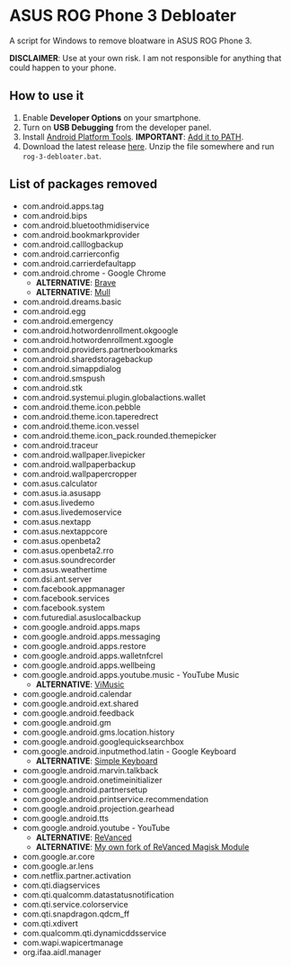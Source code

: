 # ASUS ROG Phone 3 Debloater

A script for Windows to remove bloatware in ASUS ROG Phone 3.

**DISCLAIMER**: Use at your own risk. I am not responsible for anything that could happen to your phone.

## How to use it

1. Enable **Developer Options** on your smartphone.
2. Turn on **USB Debugging** from the developer panel.
3. Install [Android Platform Tools](https://dl.google.com/android/repository/platform-tools-latest-windows.zip). **IMPORTANT**: [Add it to PATH](https://github.com/alexal1/Insomniac/wiki/Adding-platform-tools-to-the-PATH-environment-variable).
5. Download the latest release [here](https://github.com/Houdeeny/rog-3-debloater/archive/refs/heads/main.zip). Unzip the file somewhere and run `rog-3-debloater.bat`.

## List of packages removed

* com.android.apps.tag
* com.android.bips
* com.android.bluetoothmidiservice
* com.android.bookmarkprovider
* com.android.calllogbackup
* com.android.carrierconfig
* com.android.carrierdefaultapp
* com.android.chrome - Google Chrome
  * **ALTERNATIVE**: [Brave](https://brave.com/)
  * **ALTERNATIVE**: [Mull](https://f-droid.org/en/packages/us.spotco.fennec_dos/)
* com.android.dreams.basic
* com.android.egg
* com.android.emergency
* com.android.hotwordenrollment.okgoogle
* com.android.hotwordenrollment.xgoogle
* com.android.providers.partnerbookmarks
* com.android.sharedstoragebackup
* com.android.simappdialog
* com.android.smspush
* com.android.stk
* com.android.systemui.plugin.globalactions.wallet
* com.android.theme.icon.pebble
* com.android.theme.icon.taperedrect
* com.android.theme.icon.vessel
* com.android.theme.icon_pack.rounded.themepicker
* com.android.traceur
* com.android.wallpaper.livepicker
* com.android.wallpaperbackup
* com.android.wallpapercropper
* com.asus.calculator
* com.asus.ia.asusapp
* com.asus.livedemo
* com.asus.livedemoservice
* com.asus.nextapp
* com.asus.nextappcore
* com.asus.openbeta2
* com.asus.openbeta2.rro
* com.asus.soundrecorder
* com.asus.weathertime
* com.dsi.ant.server
* com.facebook.appmanager
* com.facebook.services
* com.facebook.system
* com.futuredial.asuslocalbackup
* com.google.android.apps.maps
* com.google.android.apps.messaging
* com.google.android.apps.restore
* com.google.android.apps.walletnfcrel
* com.google.android.apps.wellbeing
* com.google.android.apps.youtube.music - YouTube Music
  * **ALTERNATIVE**: [ViMusic](https://github.com/vfsfitvnm/ViMusic)
* com.google.android.calendar
* com.google.android.ext.shared
* com.google.android.feedback
* com.google.android.gm
* com.google.android.gms.location.history
* com.google.android.googlequicksearchbox
* com.google.android.inputmethod.latin - Google Keyboard
  * **ALTERNATIVE**: [Simple Keyboard](https://github.com/rkkr/simple-keyboard)
* com.google.android.marvin.talkback
* com.google.android.onetimeinitializer
* com.google.android.partnersetup
* com.google.android.printservice.recommendation
* com.google.android.projection.gearhead
* com.google.android.tts
* com.google.android.youtube - YouTube
  * **ALTERNATIVE**: [ReVanced](https://revanced.app/)
  * **ALTERNATIVE**: [My own fork of ReVanced Magisk Module](https://github.com/Houdeeny/revanced-magisk-module)
* com.google.ar.core
* com.google.ar.lens
* com.netflix.partner.activation
* com.qti.diagservices
* com.qti.qualcomm.datastatusnotification
* com.qti.service.colorservice
* com.qti.snapdragon.qdcm_ff
* com.qti.xdivert
* com.qualcomm.qti.dynamicddsservice
* com.wapi.wapicertmanage
* org.ifaa.aidl.manager
